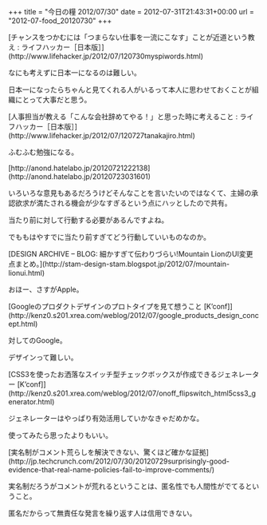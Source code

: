 +++
title = "今日の糧 2012/07/30"
date = 2012-07-31T21:43:31+00:00
url = "2012-07-food_20120730"
+++

<section> 

<div>
  [チャンスをつかむには「つまらない仕事を一流にこなす」ことが近道という教え : ライフハッカー［日本版］](http://www.lifehacker.jp/2012/07/120730myspiwords.html)
</div>

なにも考えずに日本一になるのは難しい。

日本一になったらちゃんと見てくれる人がいるって本人に思わせておくことが組織にとって大事だと思う。 </section> <section> 

<div>
  [人事担当が教える「こんな会社辞めてやる！」と思った時に考えること : ライフハッカー［日本版］](http://www.lifehacker.jp/2012/07/120727tanakajiro.html)
</div>

ふむふむ勉強になる。 </section> <section> 

<div>
  [http://anond.hatelabo.jp/20120721222138](http://anond.hatelabo.jp/20120723031601)
</div>

いろいろな意見もあるだろうけどそんなことを言いたいのではなくて、主婦の承認欲求が満たされる機会が少なすぎるという点にハッとしたので共有。

当たり前に対して行動する必要があるんですよね。

でももはやすでに当たり前すぎてどう行動していいものなのか。 </section> <section> 

<div>
  [DESIGN ARCHIVE &#8211; BLOG: 細かすぎて伝わりづらい!Mountain LionのUI変更点まとめ。](http://stam-design-stam.blogspot.jp/2012/07/mountain-lionui.html)
</div>

おほー、さすがApple。 </section> <section> 

<div>
  [Googleのプロダクトデザインのプロトタイプを見て想うこと [K&#8217;conf]](http://kenz0.s201.xrea.com/weblog/2012/07/google_products_design_concept.html)
</div>

対してのGoogle。

デザインって難しい。 </section> <section> 

<div>
  [CSS3を使ったお洒落なスイッチ型チェックボックスが作成できるジェネレーター [K&#8217;conf]](http://kenz0.s201.xrea.com/weblog/2012/07/onoff_flipswitch_html5css3_generator.html)
</div>

ジェネレーターはやっぱり有効活用していかなきゃだめかな。

使ってみたら思ったよりもいい。 </section> <section> 

<div>
  [実名制がコメント荒らしを解決できない、驚くほど確かな証拠](http://jp.techcrunch.com/2012/07/30/20120729surprisingly-good-evidence-that-real-name-policies-fail-to-improve-comments/)
</div>

実名制だろうがコメントが荒れるということは、匿名性でも人間性がでてるということ。

匿名だからって無責任な発言を繰り返す人は信用できない。 </section>